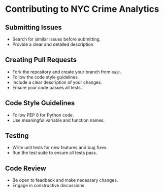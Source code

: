 # Contributing to NYC Crime Analytics

## Submitting Issues
- Search for similar issues before submitting.
- Provide a clear and detailed description.

## Creating Pull Requests
- Fork the repository and create your branch from `main`.
- Follow the code style guidelines.
- Include a clear description of your changes.
- Ensure your code passes all tests.

## Code Style Guidelines
- Follow PEP 8 for Python code.
- Use meaningful variable and function names.

## Testing
- Write unit tests for new features and bug fixes.
- Run the test suite to ensure all tests pass.

## Code Review
- Be open to feedback and make necessary changes.
- Engage in constructive discussions.
